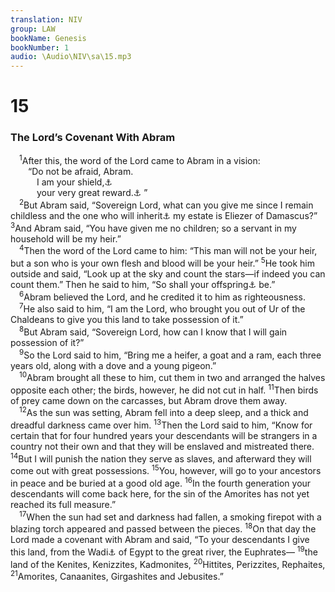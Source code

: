 ```yaml
---
translation: NIV
group: LAW
bookName: Genesis 
bookNumber: 1
audio: \Audio\NIV\sa\15.mp3
---
```


<div class="title"><h1>15</h1><h3>The Lord’s Covenant With Abram </h3></div>
<span class="verse sa_15_1"> <sup>1</sup>After this, the word of the Lord came to Abram in a vision: <br/>  “Do not be afraid, Abram. <br/>   I am your shield,<a data-toggle="tooltip" data-placement="bottom" title="Or sovereign">⚓</a><br/>   your very great reward.<a data-toggle="tooltip" data-placement="bottom" title="Or shield; / your reward will be very great">⚓</a> ” <br/></span>
<span class="verse sa_15_2"> <sup>2</sup>But Abram said, “Sovereign Lord, what can you give me since I remain childless and the one who will inherit<a data-toggle="tooltip" data-placement="bottom" title="The meaning of the Hebrew for this phrase is uncertain.">⚓</a> my estate is Eliezer of Damascus?” </span>
<span class="verse sa_15_3"><sup>3</sup>And Abram said, “You have given me no children; so a servant in my household will be my heir.” <br/></span>
<span class="verse sa_15_4"> <sup>4</sup>Then the word of the Lord came to him: “This man will not be your heir, but a son who is your own flesh and blood will be your heir.” </span>
<span class="verse sa_15_5"><sup>5</sup>He took him outside and said, “Look up at the sky and count the stars—if indeed you can count them.” Then he said to him, “So shall your offspring<a data-toggle="tooltip" data-placement="bottom" title="Or seed">⚓</a> be.” <br/></span>
<span class="verse sa_15_6"> <sup>6</sup>Abram believed the Lord, and he credited it to him as righteousness. <br/></span>
<span class="verse sa_15_7"> <sup>7</sup>He also said to him, “I am the Lord, who brought you out of Ur of the Chaldeans to give you this land to take possession of it.” <br/></span>
<span class="verse sa_15_8"> <sup>8</sup>But Abram said, “Sovereign Lord, how can I know that I will gain possession of it?” <br/></span>
<span class="verse sa_15_9"> <sup>9</sup>So the Lord said to him, “Bring me a heifer, a goat and a ram, each three years old, along with a dove and a young pigeon.” <br/></span>
<span class="verse sa_15_10"> <sup>10</sup>Abram brought all these to him, cut them in two and arranged the halves opposite each other; the birds, however, he did not cut in half. </span>
<span class="verse sa_15_11"><sup>11</sup>Then birds of prey came down on the carcasses, but Abram drove them away. <br/></span>
<span class="verse sa_15_12"> <sup>12</sup>As the sun was setting, Abram fell into a deep sleep, and a thick and dreadful darkness came over him. </span>
<span class="verse sa_15_13"><sup>13</sup>Then the Lord said to him, “Know for certain that for four hundred years your descendants will be strangers in a country not their own and that they will be enslaved and mistreated there. </span>
<span class="verse sa_15_14"><sup>14</sup>But I will punish the nation they serve as slaves, and afterward they will come out with great possessions. </span>
<span class="verse sa_15_15"><sup>15</sup>You, however, will go to your ancestors in peace and be buried at a good old age. </span>
<span class="verse sa_15_16"><sup>16</sup>In the fourth generation your descendants will come back here, for the sin of the Amorites has not yet reached its full measure.” <br/></span>
<span class="verse sa_15_17"> <sup>17</sup>When the sun had set and darkness had fallen, a smoking firepot with a blazing torch appeared and passed between the pieces. </span>
<span class="verse sa_15_18"><sup>18</sup>On that day the Lord made a covenant with Abram and said, “To your descendants I give this land, from the Wadi<a data-toggle="tooltip" data-placement="bottom" title="Or river">⚓</a> of Egypt to the great river, the Euphrates— </span>
<span class="verse sa_15_19"><sup>19</sup>the land of the Kenites, Kenizzites, Kadmonites, </span>
<span class="verse sa_15_20"><sup>20</sup>Hittites, Perizzites, Rephaites, </span>
<span class="verse sa_15_21"><sup>21</sup>Amorites, Canaanites, Girgashites and Jebusites.” <br/></span>
